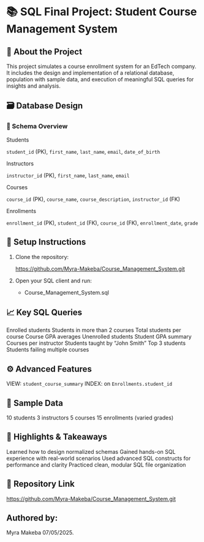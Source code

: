 # 📚 SQL Final Project: Student Course Management System

## 🧾 About the Project

This project simulates a course enrollment system for an EdTech company. It includes the design and implementation of a relational database, population with sample data, and execution of meaningful SQL queries for insights and analysis.



## 🗃️ Database Design

### 📌 Schema Overview

Students

 `student_id` (PK), `first_name`, `last_name`, `email`, `date_of_birth`

Instructors

 `instructor_id` (PK), `first_name`, `last_name`, `email`

Courses

 `course_id` (PK), `course_name`, `course_description`, `instructor_id` (FK)

Enrollments

 `enrollment_id` (PK), `student_id` (FK), `course_id` (FK), `enrollment_date`, `grade`



## 🏁 Setup Instructions

1. Clone the repository:

   https://github.com/Myra-Makeba/Course_Management_System.git

2. Open your SQL client and run:

   * Course_Management_System.sql

## 📈 Key SQL Queries

 Enrolled students
 Students in more than 2 courses
 Total students per course
 Course GPA averages
 Unenrolled students
 Student GPA summary
 Courses per instructor
 Students taught by “John Smith”
 Top 3 students
 Students failing multiple courses



## ⚙️ Advanced Features

VIEW: `student_course_summary`
INDEX: on `Enrollments.student_id`




## 🧪 Sample Data

 10 students
 3 instructors
 5 courses
 15 enrollments (varied grades)


## 🎯 Highlights & Takeaways

 Learned how to design normalized schemas
 Gained hands-on SQL experience with real-world scenarios
 Used advanced SQL constructs for performance and clarity
 Practiced clean, modular SQL file organization





## 🔗 Repository Link

https://github.com/Myra-Makeba/Course_Management_System.git

## Authored by:
Myra Makeba
07/05/2025.
